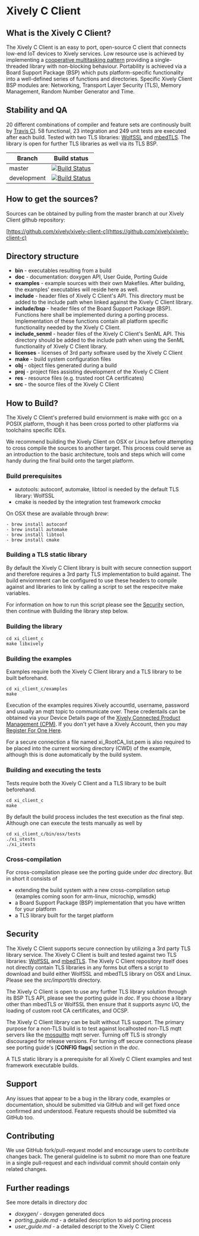 # Xively C Client

## What is the Xively C Client?

The Xively C Client is an easy to port, open-source C client that connects low-end IoT devices to Xively services. Low resource use is achieved by implementing a [cooperative multitasking pattern](https://en.wikipedia.org/wiki/Cooperative_multitasking) providing a single-threaded library with non-blocking behaviour. Portability is achieved via a Board Support Package (BSP) which puts platform-specific functionality into a well-defined series of functions and directories. Specific Xively Client BSP modules are: Networking, Transport Layer Security (TLS), Memory Management, Random Number Generator and Time.

## Stability and QA

20 different combinations of compiler and feature sets are continously built by [Travis CI][travis-private-repo-page]. 58 functional, 23 integration and 249 unit tests are executed after each build. Tested with two TLS libraries: [WolfSSL](https://www.wolfssl.com) and [mbedTLS](https://tls.mbed.org). The library is open  for further TLS libraries as well via its TLS BSP.

Branch      | Build status
------------|-------------
master      | [![Build Status][travis-private-repo-icon-master]][travis-private-repo-page]
development | [![Build Status][travis-private-repo-icon-development]][travis-private-repo-page]

[travis-private-repo-page]: https://travis-ci.com/xively/xively-client-c
[travis-private-repo-icon-master]: https://travis-ci.com/xively/xively-client-c.svg?token=missing&branch=master
[travis-private-repo-icon-development]: https://travis-ci.com/xively/xively-client-c.svg?token=missing&branch=development

## How to get the sources?
Sources can be obtained by pulling from the master branch at our Xively Client github repository:

[https://github.com/xively/xively-client-c](https://github.com/xively/xively-client-c)

## Directory structure

- **bin** - executables resulting from a build
- **doc** - documentation: doxygen API, User Guide, Porting Guide
- **examples** - example sources with their own Makefiles. After building, the examples'
             executables will reside here as well.
- **include** - header files of Xively C Client's API. This directory must be added to the
            include path when linked against the Xively C Client library.
- **include/bsp** - header files of the Board Support Package (BSP). Functions here
                shall be implemented during a porting process. Implementation of these
                functions contain all platform specific functionality needed by the
                Xively C Client.
- **include_senml** - header files of the Xively C Client's SenML API. This directory should
                  be added to the include path when using the SenML functionality of
                  Xively C Client library.
- **licenses** - licenses of 3rd party software used by the Xively C Client
- **make** - build system configuration files
- **obj** - object files generated during a build
- **proj** - project files assisting development of the Xively C Client
- **res** - resource files (e.g. trusted root CA certificates)
- **src** - the source files of the Xively C Client

## How to Build?

The Xively C Client's preferred build enviornment is make with gcc on a POSIX platform, though it has been cross ported to other platforms via toolchains specific IDEs.

We recommend building the Xively Client on OSX or Linux before attempting to cross compile the sources to another target. This process could serve as an introduction to the basic architecture, tools and steps which will come handy during the final build onto the target platform.

### Build prerequisites

- autotools: autoconf, automake, libtool is needed by the default TLS library: WolfSSL
- cmake is needed by the integration test framework _cmocka_

On OSX these are available through _brew_:

    - brew install autoconf
    - brew install automake
    - brew install libtool
    - brew install cmake

### Building a TLS static library

By default the Xively C Client library is built with secure connection support and therefore requires a 3rd party TLS implementation to build against. The build enviornment can be configured to use these headers to compile against and libraries to link by calling a script to set the respecitve make variables.

For information on how to run this script please see the [Security](#security) section, then continue with Building the library step below.

### Building the library

    cd xi_client_c
    make libxively

### Building the examples

Examples require both the Xively C Client library and a TLS library to be built beforehand.

    cd xi_client_c/examples
    make

Execution of the examples requires Xively accountId, username, password and usually an mqtt topic to communicate over. These credentails can be obtained via your Device Details page of the [Xively Connected Product Management (CPM)](https://app.xively.com/login).  If you don't yet have a Xively Account, then you may [Register For One Here](https://app.xively.com/register).

For a secure connection a file named xi_RootCA_list.pem is also required to be placed into the current working directory (CWD) of the example, although this is done automatically by the build system.

### Building and executing the tests

Tests require both the Xively C Client and a TLS library to be built beforehand.

    cd xi_client_c
    make

By default the build process includes the test execution as the final step. Although one can execute the tests manually as well by

    cd xi_client_c/bin/osx/tests
    ./xi_utests
    ./xi_itests

### Cross-compilation

For cross-compilation please see the porting guide under *doc* directory. But in short it consists of

- extending the build system with a new cross-compilation setup (examples coming soon for arm-linux, microchip, wmsdk)
- a Board Support Package (BSP) implementation that you have written for your platform
- a TLS library built for the target platform

## Security

The Xively C Client supports secure connection by utilizing a 3rd party TLS library service. The Xively C Client is built and tested against two TLS libraries: [WolfSSL](https://www.wolfssl.com) and [mbedTLS](https://tls.mbed.org). The Xively C Client repository itself does not directly contain TLS libraries in any forms but offers a script to download and build either WolfSSL and mbedTLS library on OSX and Linux.  Please  see the *src/import/tls* directory.

The Xively C Client is open to use any further TLS library solution through its BSP TLS API, please see the porting guide in *doc*. If you choose a library other than mbedTLS or WolfSSL then ensure that it supports async I/O, the loading of custom root CA certificates, and OCSP.

The Xively C Client library can be built without TLS support. The primary purpose for a non-TLS build is to  test against localhosted non-TLS mqtt servers like the [mosquitto](http://mosquitto.org) mqtt server. Turning off TLS is strongly discouraged for release versions. For turning off secure connections please see porting guide's [**CONFIG flags**] section in the *doc*.

A TLS static library is a prerequisite for all Xively C Client examples and test framework executable builds.

## Support

Any issues that appear to be a bug in the library code, examples or documentation,
should be submitted via GitHub and will get fixed once confirmed and understood.
Feature requests should be submitted via GitHub too.

## Contributing

We use GitHub fork/pull-request model and encourage users to contribute
changes back. The general guideline is to submit no more than one feature
in a single pull-request and each individual commit should contain only
related changes.

## Further readings

See more details in directory *doc*

- *doxygen/* - doxygen generated docs
- *porting_guide.md* - a detailed description to aid porting process
- *user_guide.md* - a detailed descript to the Xively C Client
